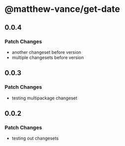 # @matthew-vance/get-date

## 0.0.4

### Patch Changes

- another changeset before version
- multiple changesets before version

## 0.0.3

### Patch Changes

- testing multipackage changeset

## 0.0.2

### Patch Changes

- testing out changesets
